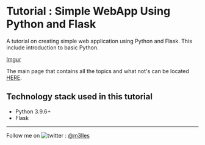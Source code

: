 # Tutorial : Simple WebApp Using Python and Flask
A tutorial on creating simple web application using Python and Flask. This  include introduction to basic Python.

[Imgur](https://i.imgur.com/1aqorH8.png)

The main page that contains all the topics and what not's can be  located [HERE](https://trashvin.github.io/learning-basic-python-and-flask/).

## Technology stack used in this tutorial
-  Python 3.9.6+
-  Flask


<hr/>

Follow me on <img title="a title" alt="twitter" src="https://i.imgur.com/JLLlB5S.png"> : [@m3lles](https://twitter.com/m3lles)
